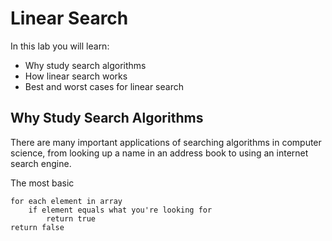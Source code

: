 # Linear Search

In this lab you will learn:

- Why study search algorithms
- How linear search works
- Best and worst cases for linear search

## Why Study Search Algorithms

There are many important applications of searching algorithms in computer science, from looking up a name in an address book to using an internet search engine.

The most basic 


```
for each element in array
    if element equals what you're looking for
        return true
return false
```



